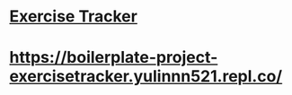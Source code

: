 # [Exercise Tracker](https://www.freecodecamp.org/learn/apis-and-microservices/apis-and-microservices-projects/exercise-tracker)
# https://boilerplate-project-exercisetracker.yulinnn521.repl.co/
